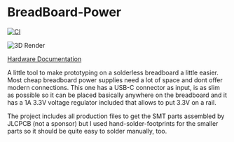 # BreadBoard-Power

[![CI](https://github.com/Qeteshpony/BreadBoard-Power/actions/workflows/ci.yml/badge.svg?branch=main)](https://github.com/Qeteshpony/BreadBoard-Power/actions/workflows/ci.yml)

![3D Render](https://qeteshpony.github.io/BreadBoard-Power/3D/BreadBoard-Power-3D_top.png)

[Hardware Documentation](https://qeteshpony.github.io/BreadBoard-Power)

A little tool to make prototyping on a solderless breadboard a little easier. Most cheap breadboard power supplies need a lot of space and dont offer modern connections. This one has a USB-C connector as input, is as slim as possible so it can be placed basically anywhere on the breadboard and it has a 1A 3.3V voltage regulator included that allows to put 3.3V on a rail. 

The project includes all production files to get the SMT parts assembled by JLCPCB (not a sponsor) but I used hand-solder-footprints for the smaller parts so it should be quite easy to solder manually, too. 
